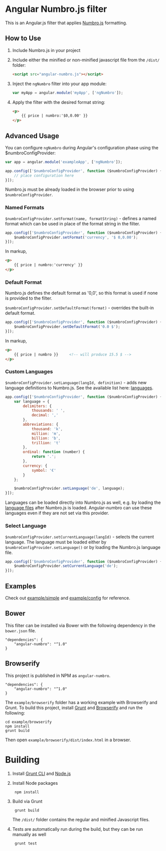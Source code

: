 # Angular Numbro.js filter

This is an Angular.js filter that applies [Numbro.js](http://numbro.com/) formatting.

## How to Use

1. Include Numbro.js in your project

2. Include either the minified or non-minified javascript file from the `/dist/` folder:

    ```html
    <script src="angular-numbro.js"></script>
    ```

3. Inject the `ngNumbro` filter into your app module:

    ```javascript
    var myApp = angular.module('myApp', ['ngNumbro']);
    ```

4. Apply the filter with the desired format string:
    ```html
    <p>
        {{ price | numbro:'$0,0.00' }}
    </p>
    ```

## Advanced Usage

You can configure `ngNumbro` during Angular's configuration phase using the $numbroConfigProvider:

```js
var app = angular.module('exampleApp', ['ngNumbro']);

app.config(['$numbroConfigProvider', function ($numbroConfigProvider) {
    // place configuration here
}]);
```

Numbro.js must be already loaded in the browser prior to using `$numbroConfigProvider`.

### Named Formats

`$numbroConfigProvider.setFormat(name, formatString)` - defines a named format which can be used in place of the format string in the filter.

```js
app.config(['$numbroConfigProvider', function ($numbroConfigProvider) {
    $numbroConfigProvider.setFormat('currency', '$ 0,0.00');
}]);
```

In markup,

```html
<p>
    {{ price | numbro:'currency' }}
</p>
```

### Default Format

Numbro.js defines the default format as '0,0', so this format is used if none is provided to the filter.

`$numbroConfigProvider.setDefaultFormat(format)` - overrides the built-in default format.

```js
app.config(['$numbroConfigProvider', function ($numbroConfigProvider) {
    $numbroConfigProvider.setDefaultFormat('0.0 $');
}]);
```

In markup,

```html
<p>
    {{ price | numbro }}     <!-- will produce 15.5 $ -->
</p>
```

### Custom Languages

`$numbroConfigProvider.setLanguage(langId, definition)` - adds new language definitions to Numbro.js. See the available list here: [languages](https://github.com/adamwdraper/Numbro-js/tree/master/languages).  

```js
app.config(['$numbroConfigProvider', function ($numbroConfigProvider) {
    var language = {
        delimiters: {
            thousands: ' ',
            decimal: ','
        },
        abbreviations: {
            thousand: 'k',
            million: 'm',
            billion: 'b',
            trillion: 't'
        },
        ordinal: function (number) {
            return '.';
        },
        currency: {
            symbol: '€'
        }
    };

    $numbroConfigProvider.setLanguage('de', language);
}]);
```

Languages can be loaded directly into Numbro.js as well, e.g. by loading the [language files](https://github.com/adamwdraper/Numbro-js/tree/master/languages) after Numbro.js is loaded.  Angular-numbro can use these languages even if they are not set via this provider.

### Select Language

`$numbroConfigProvider.setCurrentLanguage(langId)` - selects the current language.  The language must be loaded either by `$numbroConfigProvider.setLanguage()` or by loading the Numbro.js language file.

```js
app.config(['$numbroConfigProvider', function ($numbroConfigProvider) {
    $numbroConfigProvider.setCurrentLanguage('de');
}]);
```

## Examples

Check out [example/simple](example/js/app.js) and [example/config](config/js/app.js) for reference.

## Bower

This filter can be installed via Bower with the following dependency in the `bower.json` file.

    "dependencies": {
        "angular-numbro": "^1.0"
    }

## Browserify

This project is published in NPM as `angular-numbro`.

    "dependencies": {
        "angular-numbro": "^1.0"
    }

The `example/browserify` folder has a working example with Browserify and Grunt.  To build this project, install [Grunt](http://gruntjs.com/) and [Browserify](http://browserify.org/) and run the following:
    
    cd example/browserify
    npm install
    grunt build

Then open `example/browserify/dist/index.html` in a browser.

# Building

1. Install [Grunt CLI](http://gruntjs.com/getting-started) and [Node.js](http://nodejs.org/)

2. Install Node packages

        npm install

3. Build via Grunt

        grunt build

    The `/dist/` folder contains the regular and minified Javascript files.

4. Tests are automatically run during the build, but they can be run manually as well

        grunt test

